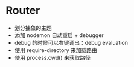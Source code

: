 # Router
- 划分抽象的主题
- 添加 nodemon 自动重启 + debugger
- debug 的时候可以右键调出：debug evaluation
- 使用 require-directory 来加载路由
- 使用 process.cwd() 来获取路径
